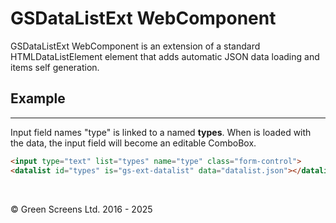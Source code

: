 # GSDataListExt WebComponent
 
GSDataListExt WebComponent is an extension of a standard HTMLDataListElement element that adds automatic JSON data loading and items self generation.
 
## Example
---
Input field names "type" is linked to a **<datalist>** named **types**. When **<datalist>** is loaded with the data, the input field will become an editable ComboBox.
 
```html
<input type="text" list="types" name="type" class="form-control">
<datalist id="types" is="gs-ext-datalist" data="datalist.json"></datalist>11
```
<br>

&copy; Green Screens Ltd. 2016 - 2025
